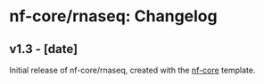 # nf-core/rnaseq: Changelog

## v1.3 - [date]
Initial release of nf-core/rnaseq, created with the [nf-core](http://nf-co.re/) template.
